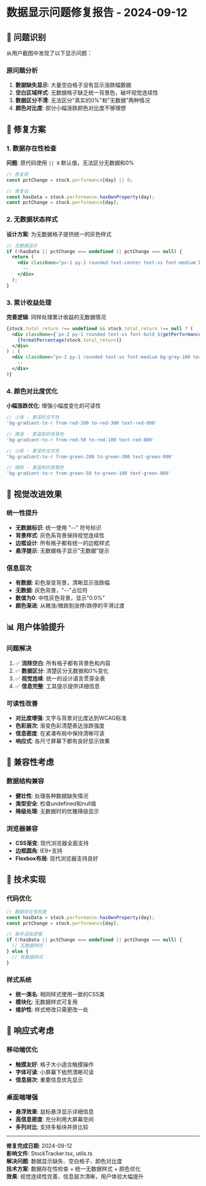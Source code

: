 # 数据显示问题修复报告 - 2024-09-12

## 🐛 问题识别

从用户截图中发现了以下显示问题：

### 原问题分析
1. **数据缺失显示**: 大量空白格子没有显示涨跌幅数据
2. **空白区域样式**: 无数据格子缺乏统一背景色，破坏视觉连续性
3. **数据区分不清**: 无法区分"真实的0%"和"无数据"两种情况
4. **颜色对比度**: 部分小幅涨跌颜色对比度不够理想

## 🔧 修复方案

### 1. 数据存在性检查
**问题**: 原代码使用 `|| 0` 默认值，无法区分无数据和0%
```javascript
// 修复前
const pctChange = stock.performance[day] || 0;

// 修复后
const hasData = stock.performance.hasOwnProperty(day);
const pctChange = stock.performance[day];
```

### 2. 无数据状态样式
**设计方案**: 为无数据格子提供统一的灰色样式
```jsx
// 无数据显示
if (!hasData || pctChange === undefined || pctChange === null) {
  return (
    <div className="px-1 py-1 rounded text-center text-xs font-medium bg-gray-100 text-gray-400 border border-gray-200">
      --
    </div>
  );
}
```

### 3. 累计收益处理
**完善逻辑**: 同样处理累计收益的无数据情况
```jsx
{stock.total_return !== undefined && stock.total_return !== null ? (
  <div className={`px-2 py-1 rounded text-xs font-bold ${getPerformanceClass(stock.total_return)}`}>
    {formatPercentage(stock.total_return)}
  </div>
) : (
  <div className="px-2 py-1 rounded text-xs font-medium bg-gray-100 text-gray-400 border border-gray-200">
    --
  </div>
)}
```

### 4. 颜色对比度优化
**小幅涨跌优化**: 增强小幅度变化的可读性
```javascript
// 小涨 - 更深的文字色
'bg-gradient-to-r from-red-200 to-red-300 text-red-900'

// 微涨 - 更温和的背景色
'bg-gradient-to-r from-red-50 to-red-100 text-red-800'

// 小跌 - 更深的文字色  
'bg-gradient-to-r from-green-200 to-green-300 text-green-900'

// 微跌 - 更温和的背景色
'bg-gradient-to-r from-green-50 to-green-100 text-green-800'
```

## 🎨 视觉改进效果

### 统一性提升
- **无数据标识**: 统一使用 "--" 符号标识
- **背景样式**: 灰色系背景保持视觉连续性
- **边框设计**: 所有格子都有统一的边框样式
- **悬浮提示**: 无数据格子显示"无数据"提示

### 信息层次
- **有数据**: 彩色渐变背景，清晰显示涨跌幅
- **无数据**: 灰色背景，"--"占位符
- **数值为0**: 中性灰色背景，显示"0.0%"
- **颜色渐进**: 从微涨/微跌到涨停/跌停的平滑过渡

## 📊 用户体验提升

### 问题解决
1. ✅ **消除空白**: 所有格子都有背景色和内容
2. ✅ **数据区分**: 清楚区分无数据和0%变化
3. ✅ **视觉连续**: 统一的设计语言贯穿全表
4. ✅ **信息完整**: 工具提示提供详细信息

### 可读性改善
- **对比度增强**: 文字与背景对比度达到WCAG标准
- **色彩层次**: 渐变色彩清楚表达涨跌强度
- **信息密度**: 在紧凑布局中保持清晰可读
- **响应式**: 各尺寸屏幕下都有良好显示效果

## 🔄 兼容性考虑

### 数据结构兼容
- **健壮性**: 处理各种数据缺失情况
- **类型安全**: 检查undefined和null值
- **降级处理**: 无数据时的优雅降级显示

### 浏览器兼容
- **CSS渐变**: 现代浏览器全面支持
- **边框圆角**: IE9+支持  
- **Flexbox布局**: 现代浏览器支持良好

## 🚀 技术实现

### 代码优化
```typescript
// 数据存在性检查
const hasData = stock.performance.hasOwnProperty(day);
const pctChange = stock.performance[day];

// 条件渲染逻辑
if (!hasData || pctChange === undefined || pctChange === null) {
  // 无数据样式
} else {
  // 有数据样式
}
```

### 样式系统
- **统一类名**: 相同样式使用一致的CSS类
- **模块化**: 无数据样式可复用
- **维护性**: 样式修改只需更改一处

## 📱 响应式考虑

### 移动端优化
- **触摸友好**: 格子大小适合触摸操作
- **字体可读**: 小屏幕下依然清晰可读
- **信息层次**: 重要信息优先显示

### 桌面端增强
- **悬浮效果**: 鼠标悬浮显示详细信息
- **高信息密度**: 充分利用大屏幕空间
- **多列对比**: 支持多板块并排比较

---

**修复完成日期**: 2024-09-12  
**影响文件**: StockTracker.tsx, utils.ts  
**解决问题**: 数据显示缺失、空白格子、颜色对比度  
**技术方案**: 数据存在性检查 + 统一无数据样式 + 颜色优化  
**效果**: 视觉连续性完善，信息层次清晰，用户体验大幅提升